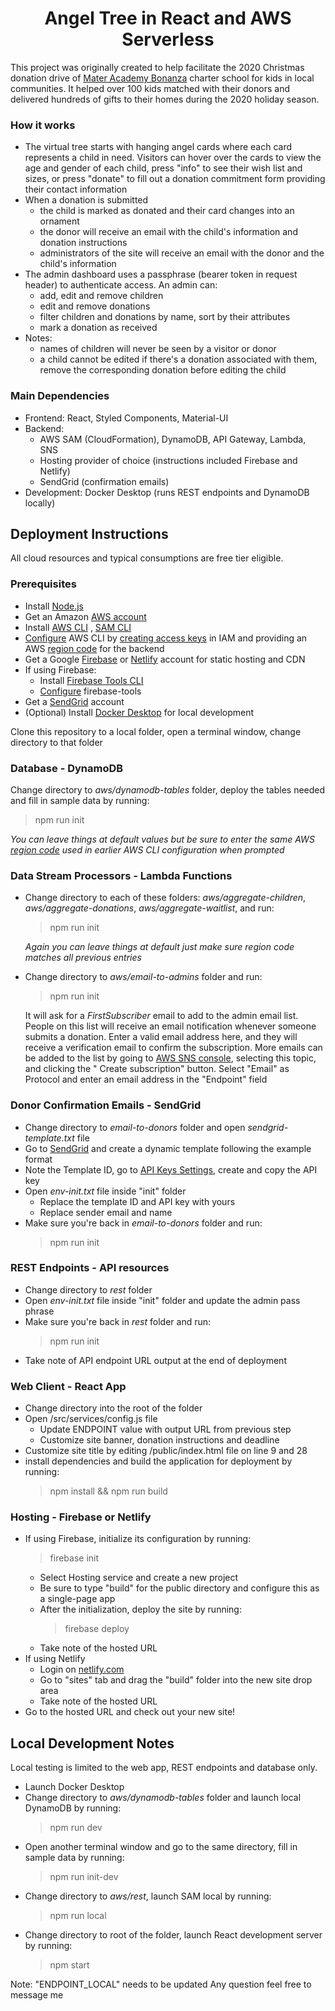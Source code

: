 <h1 style="text-align: center">
  Angel Tree in React and AWS Serverless
</h1>

This project was originally created to help facilitate the 2020 Christmas donation drive
of [Mater Academy Bonanza](https://www.materbonanza.org/) charter school for kids in local communities. It helped over
100 kids matched with their donors and delivered hundreds of gifts to their homes during the 2020 holiday season.

### How it works

- The virtual tree starts with hanging angel cards where each card represents a child in need. Visitors can hover over
  the cards to view the age and gender of each child, press "info" to see their wish list and sizes, or press "donate"
  to fill out a donation commitment form providing their contact information
- When a donation is submitted
  - the child is marked as donated and their card changes into an ornament
  - the donor will receive an email with the child's information and donation instructions
  - administrators of the site will receive an email with the donor and the child's information
- The admin dashboard uses a passphrase (bearer token in request header) to authenticate access. An admin can:
  - add, edit and remove children
  - edit and remove donations
  - filter children and donations by name, sort by their attributes
  - mark a donation as received
- Notes:
  - names of children will never be seen by a visitor or donor
  - a child cannot be edited if there's a donation associated with them, remove the corresponding donation before
    editing the child

### Main Dependencies

- Frontend: React, Styled Components, Material-UI
- Backend:
  - AWS SAM (CloudFormation), DynamoDB, API Gateway, Lambda, SNS
  - Hosting provider of choice (instructions included Firebase and Netlify)
  - SendGrid (confirmation emails)
- Development: Docker Desktop (runs REST endpoints and DynamoDB locally)

## Deployment Instructions

All cloud resources and typical consumptions are free tier eligible.

### Prerequisites

- Install [Node.js](https://nodejs.org/en/)
- Get an Amazon [AWS account](https://aws.amazon.com)
- Install [AWS CLI](https://docs.aws.amazon.com/cli/latest/userguide/install-cliv2.html)
  , [SAM CLI](https://docs.aws.amazon.com/serverless-application-model/latest/developerguide/serverless-sam-cli-install.html)
- [Configure](https://docs.aws.amazon.com/cli/latest/userguide/cli-configure-quickstart.html) AWS CLI by
  [creating access keys](https://docs.aws.amazon.com/cli/latest/userguide/cli-configure-quickstart.html#cli-configure-quickstart-creds)
  in IAM and providing an AWS [region code](https://docs.aws.amazon.com/general/latest/gr/rande.html#regional-endpoints)
  for the backend
- Get a Google [Firebase](https://firebase.google.com) or [Netlify](https://www.netlify.com) account for static hosting
  and CDN
- If using Firebase:
  - Install [Firebase Tools CLI](https://firebase.google.com/docs/cli)
  - [Configure](https://firebase.google.com/docs/cli#sign-in-test-cli) firebase-tools
- Get a [SendGrid](https://sendgrid.com) account
- (Optional) Install [Docker Desktop](https://www.docker.com/products/docker-desktop) for local development

Clone this repository to a local folder, open a terminal window, change directory to that folder

### Database - DynamoDB

Change directory to _aws/dynamodb-tables_ folder, deploy the tables needed and fill in sample data by running:

> npm run init

_You can leave things at default values but be sure to enter the same AWS
[region code](https://docs.aws.amazon.com/general/latest/gr/rande.html#regional-endpoints)
used in earlier AWS CLI configuration when prompted_

### Data Stream Processors - Lambda Functions

- Change directory to each of these folders: _aws/aggregate-children_, _aws/aggregate-donations_, _aws/aggregate-waitlist_, and run:

  > npm run init

  _Again you can leave things at default just make sure region code matches all previous entries_

- Change directory to _aws/email-to-admins_ folder and run:

  > npm run init

  It will ask for a _FirstSubscriber_ email to add to the admin email list. People on this list will receive an email
  notification whenever someone submits a donation. Enter a valid email address here, and they will receive a
  verification email to confirm the subscription. More emails can be added to the list by going
  to [AWS SNS console](https://console.aws.amazon.com/sns/v3/home#/topics), selecting this topic, and clicking the "
  Create subscription" button. Select "Email" as Protocol and enter an email address in the "Endpoint" field

### Donor Confirmation Emails - SendGrid

- Change directory to _email-to-donors_ folder and open _sendgrid-template.txt_ file
- Go to [SendGrid](https://mc.sendgrid.com/dynamic-templates) and create a dynamic template following the example format
- Note the Template ID, go to [API Keys Settings](https://app.sendgrid.com/settings/api_keys), create and copy the API
  key
- Open _env-init.txt_ file inside "init" folder
  - Replace the template ID and API key with yours
  - Replace sender email and name
- Make sure you're back in _email-to-donors_ folder and run:
  > npm run init

### REST Endpoints - API resources

- Change directory to _rest_ folder
- Open _env-init.txt_ file inside "init" folder and update the admin pass phrase
- Make sure you're back in _rest_ folder and run:
  > npm run init
- Take note of API endpoint URL output at the end of deployment

### Web Client - React App

- Change directory into the root of the folder
- Open /src/services/config.js file
  - Update ENDPOINT value with output URL from previous step
  - Customize site banner, donation instructions and deadline
- Customize site title by editing /public/index.html file on line 9 and 28
- install dependencies and build the application for deployment by running:
  > npm install && npm run build

### Hosting - Firebase or Netlify

- If using Firebase, initialize its configuration by running:
  > firebase init
  - Select Hosting service and create a new project
  - Be sure to type "build" for the public directory and configure this as a single-page app
  - After the initialization, deploy the site by running:
    > firebase deploy
  - Take note of the hosted URL
- If using Netlify
  - Login on [netlify.com](https://app.netlify.com)
  - Go to "sites" tab and drag the "build" folder into the new site drop area
  - Take note of the hosted URL
- Go to the hosted URL and check out your new site!

## Local Development Notes

Local testing is limited to the web app, REST endpoints and database only.
- Launch Docker Desktop
- Change directory to _aws/dynamodb-tables_ folder and launch local DynamoDB by running:
  > npm run dev
- Open another terminal window and go to the same directory, fill in sample data by running:
  > npm run init-dev
- Change directory to _aws/rest_, launch SAM local by running:
  > npm run local
- Change directory to root of the folder, launch React development server by running:
  > npm start

Note: "ENDPOINT_LOCAL" needs to be updated
Any question feel free to message me
